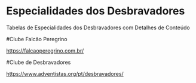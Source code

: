 # Especialidades dos Desbravadores
Tabelas de Especialidades dos Desbravadores com Detalhes de Conteúdo

#Clube Falcão Peregrino

https://falcaoperegrino.com.br/

#Clube de Desbravadores

https://www.adventistas.org/pt/desbravadores/
